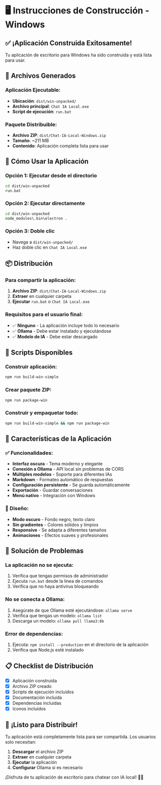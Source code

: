 # 🖥️ Instrucciones de Construcción - Windows

## ✅ ¡Aplicación Construida Exitosamente!

Tu aplicación de escritorio para Windows ha sido construida y está lista para usar.

## 📁 Archivos Generados

### **Aplicación Ejecutable:**

- **Ubicación**: `dist/win-unpacked/`
- **Archivo principal**: `Chat IA Local.exe`
- **Script de ejecución**: `run.bat`

### **Paquete Distribuible:**

- **Archivo ZIP**: `dist/Chat-IA-Local-Windows.zip`
- **Tamaño**: ~211 MB
- **Contenido**: Aplicación completa lista para usar

## 🚀 Cómo Usar la Aplicación

### **Opción 1: Ejecutar desde el directorio**

```bash
cd dist/win-unpacked
run.bat
```

### **Opción 2: Ejecutar directamente**

```bash
cd dist/win-unpacked
node_modules\.bin\electron .
```

### **Opción 3: Doble clic**

- Navega a `dist/win-unpacked/`
- Haz doble clic en `Chat IA Local.exe`

## 📦 Distribución

### **Para compartir la aplicación:**

1. **Archivo ZIP**: `dist/Chat-IA-Local-Windows.zip`
2. **Extraer** en cualquier carpeta
3. **Ejecutar** `run.bat` o `Chat IA Local.exe`

### **Requisitos para el usuario final:**

- ✅ **Ninguno** - La aplicación incluye todo lo necesario
- ✅ **Ollama** - Debe estar instalado y ejecutándose
- ✅ **Modelo de IA** - Debe estar descargado

## 🔧 Scripts Disponibles

### **Construir aplicación:**

```bash
npm run build-win-simple
```

### **Crear paquete ZIP:**

```bash
npm run package-win
```

### **Construir y empaquetar todo:**

```bash
npm run build-win-simple && npm run package-win
```

## 🎯 Características de la Aplicación

### **✅ Funcionalidades:**

- **Interfaz oscura** - Tema moderno y elegante
- **Conexión a Ollama** - API local sin problemas de CORS
- **Múltiples modelos** - Soporte para diferentes IAs
- **Markdown** - Formateo automático de respuestas
- **Configuración persistente** - Se guarda automáticamente
- **Exportación** - Guardar conversaciones
- **Menú nativo** - Integración con Windows

### **🎨 Diseño:**

- **Modo oscuro** - Fondo negro, texto claro
- **Sin gradientes** - Colores sólidos y limpios
- **Responsive** - Se adapta a diferentes tamaños
- **Animaciones** - Efectos suaves y profesionales

## 🐛 Solución de Problemas

### **La aplicación no se ejecuta:**

1. Verifica que tengas permisos de administrador
2. Ejecuta `run.bat` desde la línea de comandos
3. Verifica que no haya antivirus bloqueando

### **No se conecta a Ollama:**

1. Asegúrate de que Ollama esté ejecutándose: `ollama serve`
2. Verifica que tengas un modelo: `ollama list`
3. Descarga un modelo: `ollama pull llama3:8b`

### **Error de dependencias:**

1. Ejecuta: `npm install --production` en el directorio de la aplicación
2. Verifica que Node.js esté instalado

## 📋 Checklist de Distribución

- [x] Aplicación construida
- [x] Archivo ZIP creado
- [x] Scripts de ejecución incluidos
- [x] Documentación incluida
- [x] Dependencias incluidas
- [x] Iconos incluidos

## 🎉 ¡Listo para Distribuir!

Tu aplicación está completamente lista para ser compartida. Los usuarios solo necesitan:

1. **Descargar** el archivo ZIP
2. **Extraer** en cualquier carpeta
3. **Ejecutar** la aplicación
4. **Configurar** Ollama si es necesario

¡Disfruta de tu aplicación de escritorio para chatear con IA local! 🤖✨
